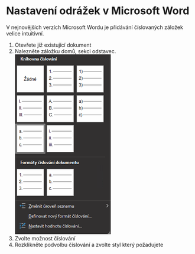 # Nastavení odrážek v Microsoft Word
V nejnovějších verzích Microsoft Wordu je přidávání číslovaných záložek velice intuitivní.
1. Otevřete již existující dokument
2. Nalezněte záložku domů, sekci odstavec.
![url/to/img.png](https://github.com/pechoutmatej/PDO/blob/main/scrn1.png)
4. Zvolte možnost číslování
5. Rozklikněte podvolbu číslování a zvolte styl který požadujete
